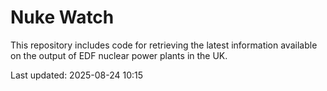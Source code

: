 # Nuke Watch

This repository includes code for retrieving the latest information available on the output of EDF nuclear power plants in the UK.

Last updated: 2025-08-24 10:15